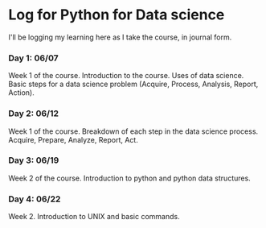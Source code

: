 # Log for Python for Data science

I'll be logging my learning here as I take the course, in journal form.

### Day 1: 06/07

Week 1 of the course. Introduction to the course. Uses of data science. Basic steps for a data science problem (Acquire, Process, Analysis, Report, Action).

### Day 2: 06/12

Week 1 of the course. Breakdown of each step in the data science process. Acquire, Prepare, Analyze, Report, Act.

### Day 3: 06/19

Week 2 of the course. Introduction to python and python data structures.

### Day 4: 06/22

Week 2. Introduction to UNIX and basic commands.
